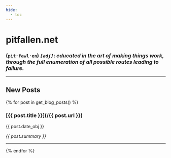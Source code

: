 ```yaml
---
hide:
  - toc
---
```


# pitfallen.net

### (`pit·fawl·en`) *`[adj]`*: *educated in the art of making things work, through the full enumeration of all possible routes leading to failure.*

---

## New Posts
{% for post in get_blog_posts() %}
### [{{ post.title }}](/{{ post.url }})
{{ post.date_obj }}

*{{ post.summary }}*

---
{% endfor %}